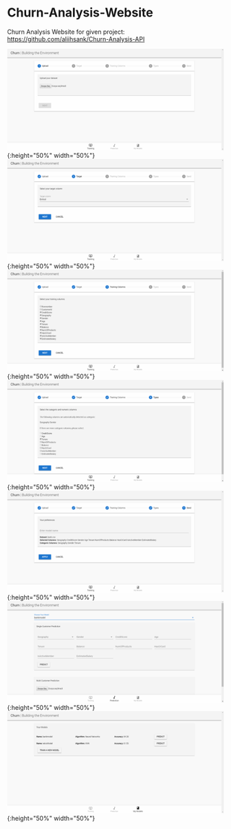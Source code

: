 # Churn-Analysis-Website

Churn Analysis Website for given project: https://github.com/aliihsank/Churn-Analysis-API

![ss1](screenshots/ss1.PNG){:height="50%" width="50%"}
![ss2](screenshots/ss2.PNG){:height="50%" width="50%"}
![ss3](screenshots/ss3.PNG){:height="50%" width="50%"}
![ss4](screenshots/ss4.PNG){:height="50%" width="50%"}
![ss5](screenshots/ss5.PNG){:height="50%" width="50%"}
![ss6](screenshots/ss6.PNG){:height="50%" width="50%"}
![ss7](screenshots/ss7.PNG){:height="50%" width="50%"}
